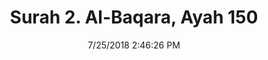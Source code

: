 ---
title       : "Surah 2. Al-Baqara, Ayah 150"
date        : 7/25/2018 2:46:26 PM
draft       : false
type        : "quran"
layout      : "compare"
BookCode    : "CMP"
SurahNumber : "2"
AyahNumber  : "150"
TotalAyah   : "286"
---